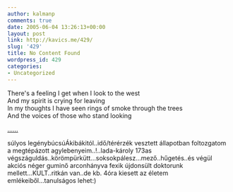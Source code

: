 ```yaml
---
author: kalmanp
comments: true
date: 2005-06-04 13:26:13+00:00
layout: post
link: http://kavics.me/429/
slug: '429'
title: No Content Found
wordpress_id: 429
categories:
- Uncategorized
---
```


There's a feeling I get when I look to the west  
And my spirit is crying for leaving  
In my thoughts I have seen rings of smoke through the trees  
And the voices of those who stand looking




[......](http://www.brave.com/bo/lyrics/stairhea.htm)




súlyos legénybúcsúÁkibákitól..idő/térérzék vesztett állapotban foltozgatom a megtépázott agylebenyeim..!..lada-károly 173as végszáguldás..körömpürkütt...soksokpálesz...mező..hűgetés..és végül akciós néger guminő arconhányva fexik újdonsült doktorunk mellett...KULT..ritkán van..de kb. 4óra kiesett az életem emlékeiből...tanulságos lehet:)
